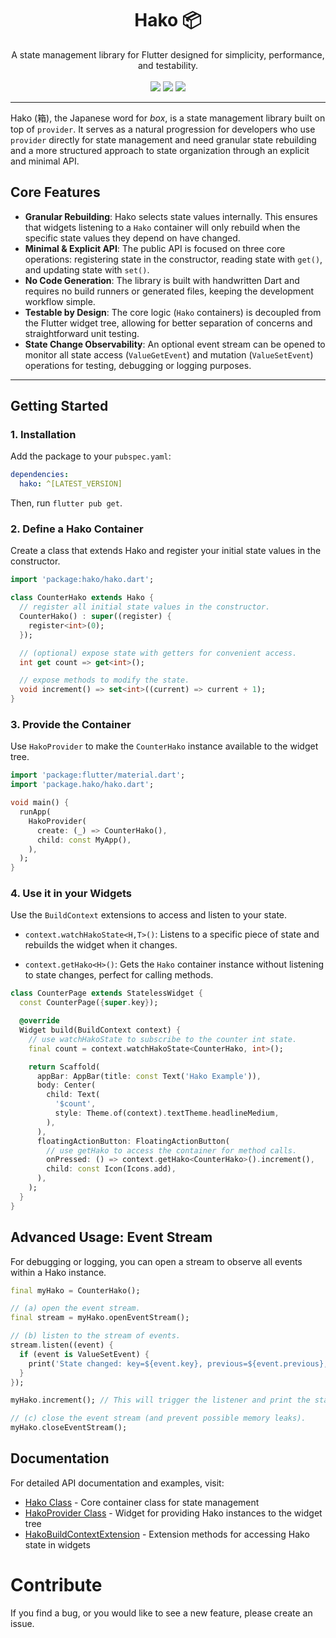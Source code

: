<h1 align="center">Hako 📦</h1>

<p align="center">
  A state management library for Flutter designed for simplicity, performance, and testability.
  <br /><br />
  <a href="https://pub.dev/packages/hako"><img src="https://img.shields.io/pub/v/hako?style=for-the-badge" /></a>
  <a href="#"><img src="https://img.shields.io/github/workflow/status/parsodyl/hako/dart.yml?style=for-the-badge" /></a>
  <a href="./LICENSE"><img src="https://img.shields.io/github/license/parsodyl/hako?style=for-the-badge" /></a>
</p>

---

Hako (箱), the Japanese word for *box*, is a state management library built on top of `provider`. It serves as a natural progression for developers who use `provider` directly for state management and need granular state rebuilding and a more structured approach to state organization through an explicit and minimal API.

## Core Features

* **Granular Rebuilding**: Hako selects state values internally. This ensures that widgets listening to a `Hako` container will only rebuild when the specific state values they depend on have changed.
* **Minimal & Explicit API**: The public API is focused on three core operations: registering state in the constructor, reading state with `get()`, and updating state with `set()`.
* **No Code Generation**: The library is built with handwritten Dart and requires no build runners or generated files, keeping the development workflow simple.
* **Testable by Design**: The core logic (`Hako` containers) is decoupled from the Flutter widget tree, allowing for better separation of concerns and straightforward unit testing.
* **State Change Observability**: An optional event stream can be opened to monitor all state access (`ValueGetEvent`) and mutation (`ValueSetEvent`) operations for testing, debugging or logging purposes.

---

## Getting Started

### 1. Installation

Add the package to your `pubspec.yaml`:

```yaml
dependencies:
  hako: ^[LATEST_VERSION]
```

Then, run `flutter pub get`.

### 2. Define a Hako Container

Create a class that extends Hako and register your initial state values in the constructor.

```dart
import 'package:hako/hako.dart';

class CounterHako extends Hako {
  // register all initial state values in the constructor.
  CounterHako() : super((register) {
    register<int>(0);
  });

  // (optional) expose state with getters for convenient access.
  int get count => get<int>();

  // expose methods to modify the state.
  void increment() => set<int>((current) => current + 1);
}
```

### 3. Provide the Container

Use `HakoProvider` to make the `CounterHako` instance available to the widget tree.

```dart
import 'package:flutter/material.dart';
import 'package.hako/hako.dart';

void main() {
  runApp(
    HakoProvider(
      create: (_) => CounterHako(),
      child: const MyApp(),
    ),
  );
}
```

### 4. Use it in your Widgets

Use the `BuildContext` extensions to access and listen to your state.

- `context.watchHakoState<H,T>()`: Listens to a specific piece of state and rebuilds the widget when it changes.

- `context.getHako<H>()`: Gets the `Hako` container instance without listening to state changes, perfect for calling methods.

```dart
class CounterPage extends StatelessWidget {
  const CounterPage({super.key});

  @override
  Widget build(BuildContext context) {
    // use watchHakoState to subscribe to the counter int state.
    final count = context.watchHakoState<CounterHako, int>();

    return Scaffold(
      appBar: AppBar(title: const Text('Hako Example')),
      body: Center(
        child: Text(
          '$count',
          style: Theme.of(context).textTheme.headlineMedium,
        ),
      ),
      floatingActionButton: FloatingActionButton(
        // use getHako to access the container for method calls.
        onPressed: () => context.getHako<CounterHako>().increment(),
        child: const Icon(Icons.add),
      ),
    );
  }
}
```

## Advanced Usage: Event Stream

For debugging or logging, you can open a stream to observe all events within a Hako instance.

```dart
final myHako = CounterHako();

// (a) open the event stream.
final stream = myHako.openEventStream();

// (b) listen to the stream of events.
stream.listen((event) {
  if (event is ValueSetEvent) {
    print('State changed: key=${event.key}, previous=${event.previous}, new=${event.state}');
  }
});

myHako.increment(); // This will trigger the listener and print the state change.

// (c) close the event stream (and prevent possible memory leaks).
myHako.closeEventStream();
```

## Documentation

For detailed API documentation and examples, visit:

- [Hako Class](https://pub.dev/documentation/hako/latest/hako/Hako-class.html) - Core container class for state management
- [HakoProvider Class](https://pub.dev/documentation/hako/latest/hako/HakoProvider-class.html) - Widget for providing Hako instances to the widget tree
- [HakoBuildContextExtension](https://pub.dev/documentation/hako/latest/hako/HakoBuildContextExtension.html) - Extension methods for accessing Hako state in widgets

# Contribute
If you find a bug, or you would like to see a new feature, please create an issue.
